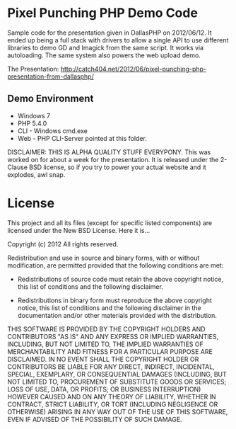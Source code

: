 Pixel Punching PHP Demo Code
================================================================================

Sample code for the presentation given in DallasPHP on 2012/06/12. It ended up
being a full stack with drivers to allow a single API to use different libraries
to demo GD and Imagick from the same script. It works via autoloading. The same
system also powers the web upload demo.

The Presentation: http://catch404.net/2012/06/pixel-punching-php-presentation-from-dallasphp/


Demo Environment
--------------------------------------------------------------------------------
* Windows 7
* PHP 5.4.0
* CLI - Windows cmd.exe
* Web - PHP CLI-Server pointed at this folder.

DISCLAIMER: THIS IS ALPHA QUALITY STUFF EVERYPONY. This was worked on for about
a week for the presentation. It is released under the 2-Clause BSD license, so
if you try to power your actual website and it explodes, awl snap.


License
================================================================================

This project and all its files (except for specific listed components)
are licensed under the New BSD License. Here it is...

Copyright (c) 2012 All rights reserved.

Redistribution and use in source and binary forms, with or without
modification, are permitted provided that the following conditions
are met:

 * Redistributions of source code must retain the above copyright
   notice, this list of conditions and the following disclaimer.

 * Redistributions in binary form must reproduce the above copyright
   notice, this list of conditions and the following disclaimer in the
   documentation and/or other materials provided with the
   distribution.

THIS SOFTWARE IS PROVIDED BY THE COPYRIGHT HOLDERS AND CONTRIBUTORS
"AS IS" AND ANY EXPRESS OR IMPLIED WARRANTIES, INCLUDING, BUT NOT
LIMITED TO, THE IMPLIED WARRANTIES OF MERCHANTABILITY AND FITNESS FOR
A PARTICULAR PURPOSE ARE DISCLAIMED. IN NO EVENT SHALL THE COPYRIGHT
HOLDER OR CONTRIBUTORS BE LIABLE FOR ANY DIRECT, INDIRECT, INCIDENTAL,
SPECIAL, EXEMPLARY, OR CONSEQUENTIAL DAMAGES (INCLUDING, BUT NOT
LIMITED TO, PROCUREMENT OF SUBSTITUTE GOODS OR SERVICES; LOSS OF USE,
DATA, OR PROFITS; OR BUSINESS INTERRUPTION) HOWEVER CAUSED AND ON ANY
THEORY OF LIABILITY, WHETHER IN CONTRACT, STRICT LIABILITY, OR TORT
(INCLUDING NEGLIGENCE OR OTHERWISE) ARISING IN ANY WAY OUT OF THE USE
OF THIS SOFTWARE, EVEN IF ADVISED OF THE POSSIBILITY OF SUCH DAMAGE.
